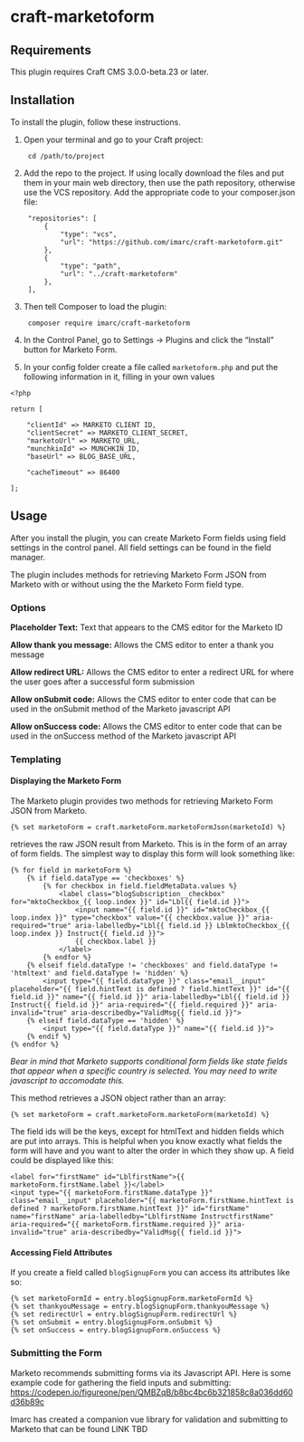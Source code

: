 # craft-marketoform

## Requirements

This plugin requires Craft CMS 3.0.0-beta.23 or later.

## Installation

To install the plugin, follow these instructions.

1. Open your terminal and go to your Craft project:

        cd /path/to/project

2. Add the repo to the project. If using locally download the files and put them in your main web directory, then use the path repository, otherwise use the VCS repository. Add the appropriate code to your composer.json file:

        "repositories": [
            {
                "type": "vcs",
                "url": "https://github.com/imarc/craft-marketoform.git"
            },
            {
                "type": "path",
                "url": "../craft-marketoform"
            },
        ],


3. Then tell Composer to load the plugin:

        composer require imarc/craft-marketoform

4. In the Control Panel, go to Settings → Plugins and click the “Install” button for Marketo Form.

5. In your config folder create a file called `marketoform.php` and put the following information in it, filling in your own values

```
<?php

return [

    "clientId" => MARKETO CLIENT ID,
    "clientSecret" => MARKETO_CLIENT_SECRET,
    "marketoUrl" => MARKETO_URL,
    "munchkinId" => MUNCHKIN_ID,
    "baseUrl" => BLOG_BASE_URL,

    "cacheTimeout" => 86400

];
```

## Usage

After you install the plugin, you can create Marketo Form fields using field settings in the control panel. All field settings can be found in the field manager. 

The plugin includes methods for retrieving Marketo Form JSON from Marketo with or without using the the Marketo Form field type. 
### Options

**Placeholder Text:** Text that appears to the CMS editor for the Marketo ID

**Allow thank you message:** Allows the CMS editor to enter a thank you message

**Allow redirect URL:** Allows the CMS editor to enter a redirect URL for where the user goes after a successful form submission

**Allow onSubmit code:** Allows the CMS editor to enter code that can be used in the onSubmit method of the Marketo javascript API

**Allow onSuccess code:** Allows the CMS editor to enter code that can be used in the onSuccess method of the Marketo javascript API

### Templating

#### Displaying the Marketo Form

The Marketo plugin provides two methods for retrieving Marketo Form JSON from Marketo.

    {% set marketoForm = craft.marketoForm.marketoFormJson(marketoId) %}

retrieves the raw JSON result from Marketo. This is in the form of an array of form fields. The simplest way to display this form will look something like:

    {% for field in marketoForm %}
        {% if field.dataType == 'checkboxes' %}
            {% for checkbox in field.fieldMetaData.values %}
                <label class="blogSubscription__checkbox" for="mktoCheckbox_{{ loop.index }}" id="Lbl{{ field.id }}">
                    <input name="{{ field.id }}" id="mktoCheckbox_{{ loop.index }}" type="checkbox" value="{{ checkbox.value }}" aria-required="true" aria-labelledby="Lbl{{ field.id }} LblmktoCheckbox_{{ loop.index }} Instruct{{ field.id }}">
                    {{ checkbox.label }}
                </label>
            {% endfor %}
        {% elseif field.dataType != 'checkboxes' and field.dataType != 'htmltext' and field.dataType != 'hidden' %}
            <input type="{{ field.dataType }}" class="email__input" placeholder="{{ field.hintText is defined ? field.hintText }}" id="{{ field.id }}" name="{{ field.id }}" aria-labelledby="Lbl{{ field.id }} Instruct{{ field.id }}" aria-required="{{ field.required }}" aria-invalid="true" aria-describedby="ValidMsg{{ field.id }}">
        {% elseif field.dataType == 'hidden' %}
            <input type="{{ field.dataType }}" name="{{ field.id }}">
        {% endif %}
    {% endfor %}

*Bear in mind that Marketo supports conditional form fields like state fields that appear when a specific country is selected. You may need to write javascript to accomodate this.*

This method retrieves a JSON object rather than an array:

    {% set marketoForm = craft.marketoForm.marketoForm(marketoId) %}

The field ids will be the keys, except for htmlText and hidden fields which are put into arrays. This is helpful when you know exactly what fields the form will have and you want to alter the order in which they show up. A field could be displayed like this:

    <label for="firstName" id="LblfirstName">{{ marketoForm.firstName.label }}</label>
    <input type="{{ marketoForm.firstName.dataType }}" class="email__input" placeholder="{{ marketoForm.firstName.hintText is defined ? marketoForm.firstName.hintText }}" id="firstName" name="firstName" aria-labelledby="LblfirstName InstructfirstName" aria-required="{{ marketoForm.firstName.required }}" aria-invalid="true" aria-describedby="ValidMsg{{ field.id }}">


#### Accessing Field Attributes

If you create a field called `blogSignupForm` you can access its attributes like so:

    {% set marketoFormId = entry.blogSignupForm.marketoFormId %}
    {% set thankyouMessage = entry.blogSignupForm.thankyouMessage %}
    {% set redirectUrl = entry.blogSignupForm.redirectUrl %}
    {% set onSubmit = entry.blogSignupForm.onSubmit %}
    {% set onSuccess = entry.blogSignupForm.onSuccess %}

### Submitting the Form

Marketo recommends submitting forms via its Javascript API. Here is some example code for gathering the field inputs and submitting: https://codepen.io/figureone/pen/QMBZqB/b8bc4bc6b321858c8a036dd60d36b89c

Imarc has created a companion vue library for validation and submitting to Marketo that can be found LINK TBD